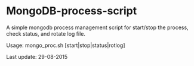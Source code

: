 # MongoDB-process-script
A simple mongodb process management script for start/stop the process, check status, and rotate log file.

Usage: mongo_proc.sh [start|stop|status|rotlog]

Last update: 29-08-2015
